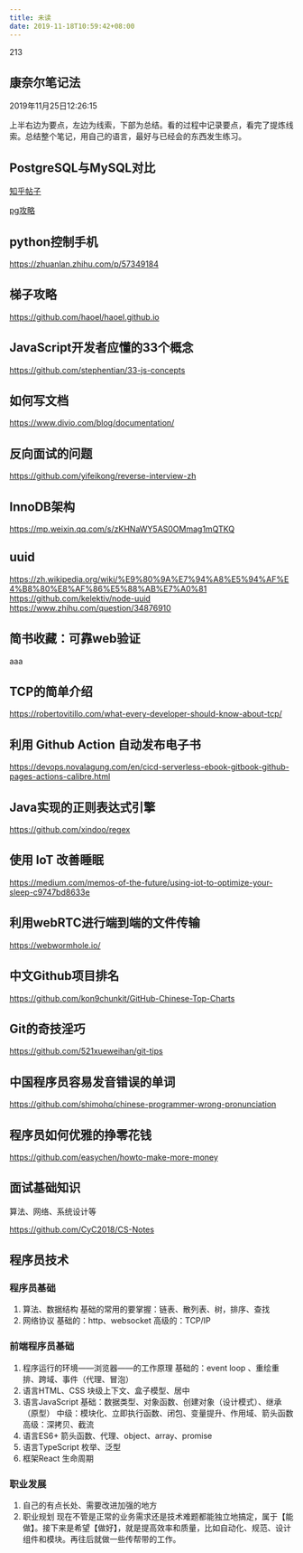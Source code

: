 ```yaml
---
title: 未读
date: 2019-11-18T10:59:42+08:00
---
```

213
##  康奈尔笔记法
2019年11月25日12:26:15

上半右边为要点，左边为线索，下部为总结。看的过程中记录要点，看完了提炼线索。总结整个笔记，用自己的语言，最好与已经会的东西发生练习。

##  PostgreSQL与MySQL对比

[知乎帖子](https://www.zhihu.com/question/20010554)

[pg攻略](http://www.ruanyifeng.com/blog/2013/12/getting_started_with_postgresql.html)

##  python控制手机

https://zhuanlan.zhihu.com/p/57349184

##  梯子攻略

https://github.com/haoel/haoel.github.io

##  JavaScript开发者应懂的33个概念

https://github.com/stephentian/33-js-concepts


##  如何写文档

https://www.divio.com/blog/documentation/

##  反向面试的问题

https://github.com/yifeikong/reverse-interview-zh

##  InnoDB架构

https://mp.weixin.qq.com/s/zKHNaWY5AS0OMmag1mQTKQ

##  uuid

https://zh.wikipedia.org/wiki/%E9%80%9A%E7%94%A8%E5%94%AF%E4%B8%80%E8%AF%86%E5%88%AB%E7%A0%81  
https://github.com/kelektiv/node-uuid  
https://www.zhihu.com/question/34876910  

## 简书收藏：可靠web验证

aaa

## TCP的简单介绍

https://robertovitillo.com/what-every-developer-should-know-about-tcp/

## 利用 Github Action 自动发布电子书

https://devops.novalagung.com/en/cicd-serverless-ebook-gitbook-github-pages-actions-calibre.html

## Java实现的正则表达式引擎

https://github.com/xindoo/regex

## 使用 loT 改善睡眠

https://medium.com/memos-of-the-future/using-iot-to-optimize-your-sleep-c9747bd8633e

## 利用webRTC进行端到端的文件传输

https://webwormhole.io/

## 中文Github项目排名
https://github.com/kon9chunkit/GitHub-Chinese-Top-Charts

## Git的奇技淫巧
https://github.com/521xueweihan/git-tips

## 中国程序员容易发音错误的单词
https://github.com/shimohq/chinese-programmer-wrong-pronunciation

## 程序员如何优雅的挣零花钱
https://github.com/easychen/howto-make-more-money

## 面试基础知识

算法、网络、系统设计等

https://github.com/CyC2018/CS-Notes

## 程序员技术

### 程序员基础
1. 算法、数据结构
        基础的常用的要掌握：链表、散列表、树，排序、查找
1. 网络协议
        基础的：http、websocket
        高级的：TCP/IP
### 前端程序员基础
1. 程序运行的环境——浏览器——的工作原理
        基础的：event loop 、重绘重排、跨域、事件（代理、冒泡）
1. 语言HTML、CSS
        块级上下文、盒子模型、居中
1. 语言JavaScript
        基础：数据类型、对象函数、创建对象（设计模式）、继承（原型）
        中级：模块化、立即执行函数、闭包、变量提升、作用域、箭头函数
        高级：深拷贝、截流
1. 语言ES6+
        箭头函数、代理、object、array、promise
1. 语言TypeScript
        枚举、泛型
1. 框架React
        生命周期

### 职业发展
1. 自己的有点长处、需要改进加强的地方
1. 职业规划
        现在不管是正常的业务需求还是技术难题都能独立地搞定，属于【能做】。接下来是希望【做好】，就是提高效率和质量，比如自动化、规范、设计组件和模块。再往后就做一些传帮带的工作。